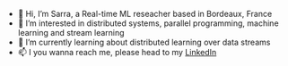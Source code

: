 - 👋 Hi, I’m Sarra, a Real-time ML reseacher based in Bordeaux, France
- 👀 I’m interested in distributed systems, parallel programming, machine learning and stream learning
- 🌱 I’m currently learning about distributed learning over data streams
- 📫 I you wanna reach me, please head to my [LinkedIn](https://www.linkedin.com/in/sarrabouhenni/)

<!---
sarra-bouhenni/sarra-bouhenni is a ✨ special ✨ repository because its `README.md` (this file) appears on your GitHub profile.
You can click the Preview link to take a look at your changes.
--->
